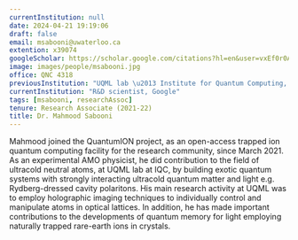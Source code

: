 ```yaml
---
currentInstitution: null
date: 2024-04-21 19:19:06
draft: false
email: msabooni@uwaterloo.ca
extention: x39074
googleScholar: https://scholar.google.com/citations?hl=en&user=vxEf0r0AAAAJ
image: images/people/msabooni.jpg
office: QNC 4318
previousInstitution: "UQML lab \u2013 Institute for Quantum Computing, Google R&D"
currentInstitution: "R&D scientist, Google"
tags: [msabooni, researchAssoc]
tenure: Research Associate (2021-22)
title: Dr. Mahmood Sabooni
---
```




Mahmood joined the QuantumION project, as an open-access trapped ion quantum computing facility for the research community, since March 2021. As an experimental AMO physicist, he did contribution to the field of ultracold neutral atoms, at UQML lab at IQC, by building exotic quantum systems with strongly interacting ultracold quantum matter and light e.g. Rydberg-dressed cavity polaritons. His main research activity at UQML was to employ holographic imaging techniques to individually control and manipulate atoms in optical lattices. In addition, he has made important contributions to the developments of quantum memory for light employing naturally trapped rare-earth ions in crystals.
